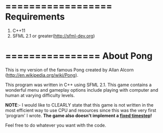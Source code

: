 ==================
   Requirements
==================

1. C++11
2. SFML 2.1 or greater(http://sfml-dev.org)


================
   About Pong
================


This is my version of the famous Pong created by Allan Alcorn (http://en.wikipedia.org/wiki/Pong).

This program was written in C++ using SFML 2.1. This game contains a wonderful menu and gameplay options include playing with computer and human at varying difficulty levels.

**NOTE**:-
I would like to CLEARLY state that this game is not written in the most efficient way to use CPU and resources since this was the very first 'program' I wrote. **The game also doesn't implement a [fixed timestep][1]!**

Feel free to do whatever you want with the code.

[1]: http://gafferongames.com/game-physics/fix-your-timestep/ "fixed timestep"
